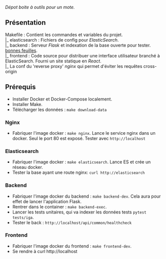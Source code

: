 _Dépot boite à outils pour un mote._

## Présentation
 Makefile : Contient les commandes et variables du projet.<br />
 |_ elasticsearch : Fichiers de config pour *ElasticSearch*.<br />
 |_ backend : Serveur *Flask* et indexation de la base ouverte pour tester. [bonnes feuilles](https://www.interieur.gouv.fr/Publications/Rapports-de-l-IGA/Bonnes-Feuilles).<br />
 |_ frontend : Code source pour distribuer une interface utilisateur branché à ElasticSearch. Fourni un site statique en *React*.<br />
 |_ La conf du 'reverse proxy' *nginx* qui permet d'éviter les requêtes cross-origin

## Prérequis
 - Installer Docker et Docker-Compose localement.
 - Installer Make.
 - Télécharger les données : `make download-data`

### Nginx
 -  Fabriquer l'image docker : `make nginx`. Lance le service nginx dans un docker. Seul le port 80 est exposé. Tester avec `http://localhost`

### Elasticsearch
 - Fabriquer l'image docker : `make elasticsearch`. Lance ES et crée un réseau docker.
 - Tester la base ayant une route nginx: `curl http://elasticsearch`

### Backend
 - Fabriquer l'image docker du backend : `make backend-dev`. Cela aura pour effet de lancer l'application Flask.
 - Rentrer dans le container : `make backend-exec`.
 - Lancer les tests unitaires, qui va indexer les données tests `pytest tests/iga`.
 - Tester le back : `http://localhost/api/common/healthcheck`


### Frontend
  - Fabriquer l'image docker du frontend : `make frontend-dev`.
  - Se rendre à curl http://localhost
